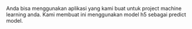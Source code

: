 Anda bisa menggunakan aplikasi yang kami buat untuk project machine learning anda. Kami membuat ini menggunakan model h5 sebagai predict model.
